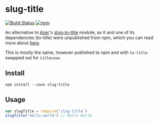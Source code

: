 # slug-title

[![Build Status](https://img.shields.io/travis/maael/slug-title.svg?style=flat-square)](https://travis-ci.org/maael/slug-title)
[![npm](https://img.shields.io/npm/v/npm.svg?style=flat-square)](https://www.npmjs.com/package/slug-title)

An alternative to [Azer](https://github.com/azer)'s [slug-to-title](https://github.com/azer/slug-to-title) module, as it and one of its dependencies (to-title) were unpublished from npm, which you can read more about [here](https://medium.com/@azerbike/i-ve-just-liberated-my-modules-9045c06be67c).

This is mostly the same, however published to npm and with `to-title` swapped out for `titlecase`.

## Install
```
npm install --save slug-title
```

## Usage
```js
var slugTitle = require('slug-title')
slugTitle('hello-world') // Hello World
```

